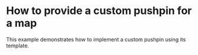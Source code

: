 # How to provide a custom pushpin for a map


<p>This example demonstrates  how to implement a custom pushpin using its template. <br />
</p>

<br/>


